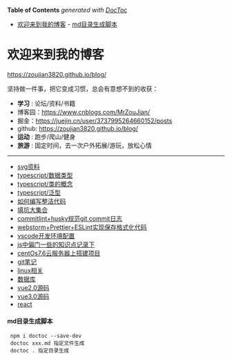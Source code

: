 <!--
 * @Author: your name
 * @Date: 2021-03-29 10:06:24
 * @LastEditTime: 2021-05-21 17:59:09
 * @LastEditors: mrzou
 * @Description: In User Settings Edit
 * @FilePath: \blog\README.md
-->
<!-- START doctoc generated TOC please keep comment here to allow auto update -->
<!-- DON'T EDIT THIS SECTION, INSTEAD RE-RUN doctoc TO UPDATE -->
**Table of Contents**  *generated with [DocToc](https://github.com/thlorenz/doctoc)*

- [欢迎来到我的博客](#%E6%AC%A2%E8%BF%8E%E6%9D%A5%E5%88%B0%E6%88%91%E7%9A%84%E5%8D%9A%E5%AE%A2)
      - [md目录生成脚本](#md%E7%9B%AE%E5%BD%95%E7%94%9F%E6%88%90%E8%84%9A%E6%9C%AC)

<!-- END doctoc generated TOC please keep comment here to allow auto update -->

# 欢迎来到我的博客

https://zoujian3820.github.io/blog/

坚持做一件事，把它变成习惯，总会有意想不到的收获：

- **学习** : 论坛/资料/书籍
- 博客园：https://www.cnblogs.com/MrZouJian/
- 掘金：https://juejin.cn/user/3737995264660152/posts
- github: https://zoujian3820.github.io/blog/
- **运动** : 跑步/爬山/健身
- **旅游** : 固定时间，去一次户外拓展/游玩，放松心情

-------------------

- [svg资料](svg/svg.md)
- [typescript/数据类型](typescript/数据类型.md)
- [typescript/类的概念](typescript/ts类.md)
- [typescript/泛型](typescript/泛型.md)
- [如何编写整洁代码](note/daimazhenjie.md)
- [填坑大集合](note/tiankenjihe.md)
- [commitlint+husky规范git commit日志](note/pre-commit.md)
- [webstorm+Prettier+ESLint实现保存格式化代码](note/webstorm+Prettier+ESLint.md)
- [vscode开发环境配置](note/vscode-config.md)
- [js中偏门一些的知识点记录下](note/偏门一些的知识点.md)
- [centOs7.6云服务器上搭建项目](note/linux/centOsDemo.md)
- [git笔记](note/git/README.md)
- [linux相关](note/linux/README.md)
- [数据库](note/数据库/mysql.md)
- [vue2.0源码](note/vue源码/vue.md)
- [vue3.0源码](note/vue3源码/vue.md)
- [react](note/react/index.md)


#### md目录生成脚本

```
 npm i doctoc --save-dev
 doctoc xxx.md 指定文件生成
 doctoc . 指定目录生成
```
